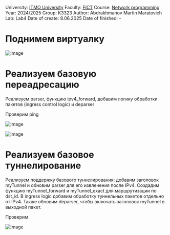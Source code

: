 


University: [ITMO University](https://itmo.ru/ru/)
Faculty: [FICT](https://fict.itmo.ru)
Course: [Network programming](https://github.com/itmo-ict-faculty/introduction-in-routing)
Year: 2024/2025
Group: K3323
Author: Abdrakhmanov Martin Maratovich
Lab: Lab4
Date of create: 8.06.2025
Date of finished: - 


# Поднимем виртуалку

![image](https://github.com/user-attachments/assets/3eb075aa-7020-4e62-8c01-ff85e927fa82)


# Реализуем базовую переадресацию

Реализуем parser, функцию ipv4_forward, добавим логику обработки пакетов (ingress control logic) и deparser

Проверим ping

![image](https://github.com/user-attachments/assets/54dd35e2-21bf-41d6-9504-03be45578f4d)


![image](https://github.com/user-attachments/assets/232a4194-1a50-4e50-803c-f4517162cca2)

# Реализуем базовое туннелирование

Реализуем поддержку базового туннелирования: добавим заголовок myTunnel и обновим parser для его извлечения после IPv4. Создадим функцию myTunnel_forward и myTunnel_exact для маршрутизации по dst_id.
В ingress logic добавим обработку туннельных пакетов отдельно от IPv4. Также обновим deparser, чтобы включать заголовок myTunnel в выходной пакет.

Проверим 

![image](https://github.com/user-attachments/assets/026ac17c-1ceb-4ca8-aa9f-6154d39d4da5)











